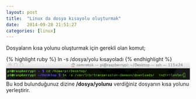 ```yaml
---
layout: post
title:  "Linux da dosya kısayolu oluşturmak"
date:   2014-09-28 21:51:27
categories: [linux]
---
```

Dosyaların kısa yolunu oluşturmak için gerekli olan komut;


{% highlight ruby %}
ln -s /dosya/yolu      kısayoladı
{% endhighlight %}
<br>![Resim](/images/9-1.png)<br>
Bu kod bulunduğunuz dizine <b>/dosya/yolunu</b> verdiğiniz dosyanın kısa yolunu yerleştirir.